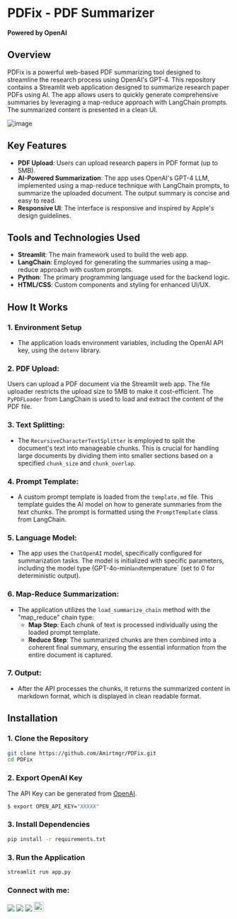 # PDFix - PDF Summarizer
**Powered by OpenAI**

## Overview
PDFix is a powerful web-based PDF summarizing tool designed to streamline the research process using OpenAI's GPT-4.
This repository contains a Streamlit web application designed to summarize research paper PDFs using AI. The app allows users to quickly generate comprehensive summaries by leveraging a map-reduce approach with LangChain prompts. The summarized content is presented in a clean UI.

![image](https://github.com/user-attachments/assets/19322ddf-2552-4c74-b5f7-330b72616a22)

## Key Features

- **PDF Upload**: Users can upload research papers in PDF format (up to 5MB).
- **AI-Powered Summarization**: The app uses OpenAI's GPT-4 LLM, implemented using a map-reduce technique with LangChain prompts, to summarize the uploaded document. The output summary is concise and easy to read.
- **Responsive UI**: The interface is responsive and inspired by Apple's design guidelines.

## Tools and Technologies Used

- **Streamlit**: The main framework used to build the web app.
- **LangChain**: Employed for generating the summaries using a map-reduce approach with custom prompts.
- **Python**: The primary programming language used for the backend logic.
- **HTML/CSS**: Custom components and styling for enhanced UI/UX.

## How It Works

### 1. **Environment Setup**
  - The application loads environment variables, including the OpenAI API key, using the `dotenv` library.

### 2. **PDF Upload**:
   Users can upload a PDF document via the Streamlit web app. The file uploader restricts the upload size to 5MB to make it cost-efficient. The `PyPDFLoader` from LangChain is used to load and extract the content of the PDF file.

### 3. **Text Splitting**:
   - The `RecursiveCharacterTextSplitter` is employed to split the document's text into manageable chunks. This is crucial for handling large documents by dividing them into smaller sections based on a specified `chunk_size` and `chunk_overlap`.

### 4. **Prompt Template**:
   - A custom prompt template is loaded from the `template.md` file. This template guides the AI model on how to generate summaries from the text chunks. The prompt is formatted using the `PromptTemplate` class from LangChain.

### 5. **Language Model**:
   - The app uses the `ChatOpenAI` model, specifically configured for summarization tasks. The model is initialized with specific parameters, including the model type (GPT-4o-mini` and `temperature` (set to 0 for deterministic output).

### 6. **Map-Reduce Summarization**:
   - The application utilizes the `load_summarize_chain` method with the "map_reduce" chain type:
     - **Map Step**: Each chunk of text is processed individually using the loaded prompt template.
     - **Reduce Step**: The summarized chunks are then combined into a coherent final summary, ensuring the essential information from the entire document is captured.

### 7. **Output**:
   - After the API processes the chunks, it returns the summarized content in markdown format, which is displayed in clean readable format.


## Installation

### 1. Clone the Repository

```bash
git clone https://github.com/Amirtmgr/PDFix.git
cd PDFix
```

### 2. Export OpenAI Key
The API Key can be generated from [OpenAI](https://openai.com/api/pricing/).
```bash
$ export OPEN_API_KEY="XXXXX"
```

### 3. Install Dependencies

```bash
pip install -r requirements.txt
```

### 3. Run the Application

```bash
streamlit run app.py
```
</div><h3 align="left">Connect with me:</h3>
<div> <a href="https://www.linkedin.com/in/https://www.linkedin.com/in/amirthapamagar/" target="_blank"><img src="https://img.shields.io/badge/LinkedIn-0077B5?style=for-the-badge&logo=linkedin&logoColor=white" target="_blank"></a>
<a href="https://github.com/amirtmgr" target="_blank"><img src="https://img.shields.io/badge/GitHub-100000?style=for-the-badge&logo=github&logoColor=white" target="_blank"></a>
<a href = "mailto:amir.thapamagar01@gmail.com"><img src="https://img.shields.io/badge/-Gmail-%23333?style=for-the-badge&logo=gmail&logoColor=white" target="_blank"></a>
<a href="https://www.xing.com/profile/Amir_ThapaMagar" target="_blank"><img alt="Xing" src="https://upload.wikimedia.org/wikipedia/commons/b/b4/Xing_logo.svg" target="_blank" height="22"></a>
